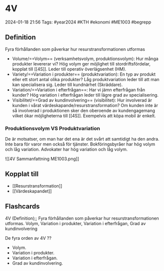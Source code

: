 # 4V

2024-01-18 21:56
Tags: #year2024 #KTH #ekonomi #ME1003 #begrepp

## Definition

Fyra förhållanden som påverkar hur resurstransformationen utformas

- Volume/==Volym== (verksamhetsvolym, produktionsvolym): Hur många produkter levererar vi? Hög volym ger möjlighet till stordriftsfördelar, kopplat till [[4S]]. Leder till operativ överlägsenhet (HM).
- Variety/==Variation i produkter== (produktvariation): En typ av produkt eller ett stort antal olika produkter? Låg produktvariation leder till att man kan specialisera sig. Leder till kundnärhet (Skräddare).
- Variation/==Variation i efterfrågan==: Har vi jämn efterfrågan från kunder? Hög variation i efterfrågan leder till lägre grad av specialisering.
- Visibilitet/==Grad av kundinvolvering== (visibilitet): Hur involverad är kunden i vårat värdeskapande/resurstransformation? Om kunden inte är så involverad i produktionen sker den oberoende av kundengagemang vilket ökar möjligheterna till [[4S]]. Exempelvis att köpa mobil är enkelt.

### Produktionsvolym VS Produktvariation

De är motsatser, om man har det ena är det svårt att samtidigt ha den andra. Inte bara för varor men också för tjänster. Bokföringsbyråer har hög volym och låg variation. Advokater har hög variation och låg volym.

![[4V Sammanfattning ME1003.png]]

## Kopplat till

- [[Resurstransformation]]
- [[Värdeskapandet]]

## Flashcards

4V (Definition);; Fyra förhållanden som påverkar hur resurstransformationen utformas. Volym, Variation i produkter, Variation i efterfrågan, Grad av kundinvolvering
<!--SR:!2024-01-24,3,250-->

De fyra orden av 4V
??
- Volym.
- Variation i produkter.
- Variation i efterfrågan.
- Grad av kundinvolvering.
<!--SR:!2024-01-25,3,250-->
